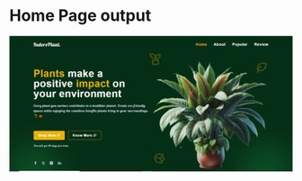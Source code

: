 # Home Page output

![image alt](https://github.com/israthnr/plant-website/blob/59fe3ebfbab6e1b271df391a0e603ee9d8c34c29/ss1.png)

